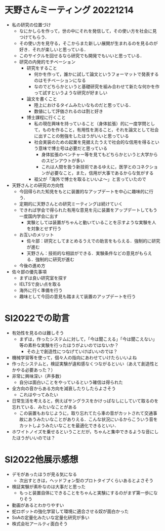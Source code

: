 # 天野さんミーティング 20221214
- 私の研究の位置づけ
  - なにかしらを作って，世の中にそれを発信して，その使い方を社会に見つけてもらう．
  - その使い方を見守る，そこからまた新しい展開が生まれるのを見るのが好き．それが楽しいと思っている．
  - このサイクルを回せるなら研究でも開発でもいいと思っている．
  - 研究の内発的モチベーション
    - 研究をすること
      - 何かを作って，誰かに試して論文というフォーマットで発表するのはモチベーションになる
      - なのでどちらかというと基礎研究を組み合わせて新たな何かを作って試すというような研究が好ましい
    - 論文を書くこと
      - 陸上におけるタイムみたいなものだと思っている．
      - 数値にして評価されるのは割と好き
    - 博士課程に行くこと
      - 私の現在興味を持っていること（身体拡張）的に一度学問として，ものを作ること，有用性を測ること，それを論文として社会に出すことの勉強をしたほうがいいと思っている
      - 社会実装のための起業を見据えたうえで社会的な信用を得るという意味で博士号は必要だと思っている
        - 身体拡張のベンチャー等を見てもどちらかというと大学からのスピンアウトが多い
        - これは人間を扱う新技術であるゆえに，医学とのコネクションが必要なこと，また，信用が大事であるからな気がする
      - 祖父が「海外で博士を取るといいよ～」と言っていたので
- 天野さんとの研究の方向性
  - 今回得られた知見をもとに装置的なアップデートを中心に趣味的に行う．
  - 定期的に天野さんとの研究ミーティングは続けていく
  - できれば学会で得られた有用な意見を元に装置をアップデートしてもう一度国内学会に出す
    - 実験としては装置がちゃんと動いていることを示すような実験を人を対象とせず行う
  - お互いのメリット
    - 佐々部：研究としてまとめるうえでの助言をもらえる．強制的に研究が進む
    - 天野さん：技術的な相談ができる．実験条件などの意見がもらえる．強制的に研究が進む
  - 今後の進め方
- 佐々部の優先事項
  - まずは良い研究室を探す
  - IELTSで良い点を取る
  - 海外に行く準備を行う
  - 趣味として今回の意見も踏まえて装置のアップデートを行う

# SI2022での助言
- 有効性を見るのは難しそう
  - まずは，作ったシステムに対して，「今は聞こえる」「今は聞こえない」等の素朴な実験を行ったほうがよいのではないか？
    - その上で創造性につなげていけばいいのでは？
- 機械学習等を使って，個々人の指向にあわせていけたらいいよね
- 作ったシステムと，検証実験が違和感なくつながるといい（あえて創造性とかやる必要あった？）
- 非常に興味深い（声多数）
  - 自分は面白いことをやっているという確信は得られた
- 全方向の音からある方向を減衰したりしたらよさそう
  - これはやってみたい
- 日常生活を考えると，例えばサングラスをかけっぱなしにしていて取るのを忘れている．みたいなことがある
  - この装置もおなじように，取り忘れてたら車の音がカットされて交通事故にあうみたいなことがありえる．こんな状況にいるからこういう音をカットしようみたいなことを最適化できるといい．
- ホワイトノイズを乗せるということだが，ちゃんと集中できるような音にしたほうがいいのでは？
# SI2022他展示感想
- デモがあったほうが見る気になる
  - 次出すときは，ヘッドフォン型のプロトタイプくらいあるとよさそう
- 検証実験が素朴なのは大事だと思った
  - もっと装置自体にできることをちゃんと実験にするのがまず第一歩になりそう
- 動画があるとわかりやすい
- 蛇ロボットの強化学習して環境に適合させる奴が面白かった
- SoAの定量化みたいな定量化研究が多い
- 株式会社アールティ面白そう